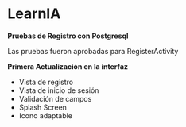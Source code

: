 # LearnIA

**Pruebas de Registro con Postgresql**

Las pruebas fueron aprobadas para RegisterActivity

**Primera Actualización en la interfaz**
 - Vista de registro
 - Vista de inicio de sesión
 - Validación de campos
 - Splash Screen
 - Icono adaptable

   
